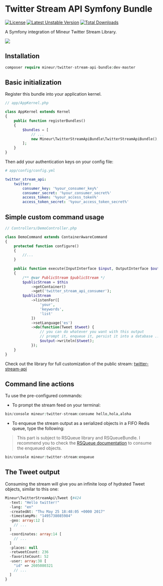 # Twitter Stream API Symfony Bundle
[![License](https://img.shields.io/badge/license-MIT-brightgreen.svg)]()
[![Latest Unstable Version](https://poser.pugx.org/mineur/twitter-stream-api-bundle/v/unstable)](https://packagist.org/packages/mineur/twitter-stream-api-bundle)
[![Total Downloads](https://poser.pugx.org/mineur/twitter-stream-api-bundle/downloads)](https://packagist.org/packages/mineur/twitter-stream-api-bundle)

A Symfony integration of Mineur Twitter Stream Library.

![](https://thumbs.gfycat.com/IcyImpossibleChrysomelid-size_restricted.gif)

## Installation
```php
composer require mineur/twitter-stream-api-bundle:dev-master
```

## Basic initialization
Register this bundle into your application kernel.

```php
// app/AppKernel.php

class AppKernel extends Kernel
{
    public function registerBundles()
    {
        $bundles = [
            // ...
            new Mineur\TwitterStreamApiBundle\TwitterStreamApiBundle(),
        ];
    }
}
```

Then add your authentication keys on your config file:
```yaml
# app/config/config.yml

twitter_stream_api:
    twitter:
        consumer_key: '%your_consumer_key%'
        consumer_secret: '%your_consumer_secret%'
        access_token: '%your_access_token%'
        access_token_secret: '%your_access_token_secret%'
```

## Simple custom command usage
```php
// Controllers/DemoController.php

class DemoCommand extends ContainerAwareCommand
{
    protected function configure()
    {
        //...
    }
    
    public function execute(InputInterface $input, OutputInterface $output)
    {
        /** @var PublicStream $publicStream */
        $publicStream = $this
            ->getContainer()
            ->get('twitter_stream_api_consumer');
        $publicStream
            ->listenFor([
                'your', 
                'keywords', 
                'list'
            ])
            ->setLanguage('es')
            ->do(function(Tweet $tweet) {
                // you can do whatever you want with this output
                // prompt it, enqueue it, persist it into a database ...
                $output->writeln($tweet);
            });
    }
}
```
Check out the library for full customization of the public stream: 
[twitter-stream-api](https://github.com/mineur/twitter-stream-api) 

## Command line actions
Tu use the pre-configured commands:
* To prompt the stream feed on your terminal:
```php
bin/console mineur:twitter-stream:consume hello,hola,aloha
```
* To enqueue the stream output as a serialized objects in a FIFO Redis queue, 
type the following:
> This part is subject to RSQueue library and RSQueueBundle. I recommend you to 
> check the [RSQueue documentation](https://github.com/rsqueue/RSQueueBundle) 
> to consume the enqueued objects. 
```php
bin/console mineur:twitter-stream:enqueue
```

## The Tweet output
Consuming the stream will give you an infinite loop of hydrated Tweet objects, 
similar to this one:
```php
Mineur\TwitterStreamApi\Tweet {#424
  -text: "Hello twitter!"
  -lang: "en"
  -createdAt: "Thu May 25 18:48:05 +0000 2017"
  -timestampMs: "1495738085984"
  -geo: array:12 [
    // ...
  ]
  -coordinates: array:14 [
    // ...
  ]
  -places: null
  -retweetCount: 236
  -favoriteCount: 52
  -user: array:38 [
    "id" => 2605080321
    // ...
  ]
}
```
